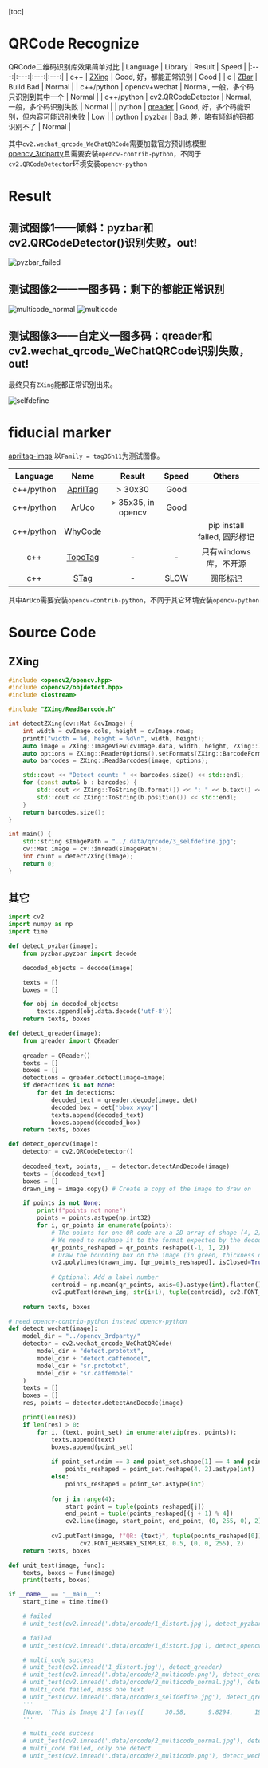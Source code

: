 [toc]

# QRCode Recognize
QRCode二维码识别库效果简单对比
| Language | Library | Result | Speed |
|:---:|:---:|:---:|:---:|
| c++ | [ZXing](https://github.com/zxing-cpp/zxing-cpp) | Good, 好，都能正常识别 | Good |
| c | [ZBar](https://zbar.sourceforge.net/) | Build Bad | Normal |
| c++/python | opencv+wechat | Normal, 一般，多个码只识别到其中一个 | Normal |
| c++/python | cv2.QRCodeDetector | Normal, 一般，多个码识别失败 | Normal |
| python | [qreader](https://github.com/Eric-Canas/qreader) | Good, 好，多个码能识别，但内容可能识别失败 | Low |
| python | pyzbar | Bad, 差，略有倾斜的码都识别不了 | Normal |

其中`cv2.wechat_qrcode_WeChatQRCode`需要加载官方预训练模型[opencv_3rdparty](https://github.com/WeChatCV/opencv_3rdparty.git)且需要安装`opencv-contrib-python`，不同于`cv2.QRCodeDetector`环境安装`opencv-python`

# Result
## 测试图像1——倾斜：pyzbar和cv2.QRCodeDetector()识别失败，out!
![pyzbar_failed](data/qrcode/1_distort.jpg)
## 测试图像2——一图多码：剩下的都能正常识别
![multicode_normal](data/qrcode/2_multicode_normal.jpg)
![multicode](data/qrcode/2_multicode.png)
## 测试图像3——自定义一图多码：qreader和cv2.wechat_qrcode_WeChatQRCode识别失败，out!
最终只有`ZXing`能都正常识别出来。

![selfdefine](data/qrcode/3_selfdefine.jpg)

# fiducial marker 
[apriltag-imgs](https://github.com/AprilRobotics/apriltag-imgs)
以`Family = tag36h11`为测试图像。

| Language | Name | Result | Speed | Others |
|:---:|:---:|:---:|:---:|:---:|
| c++/python | [AprilTag](https://github.com/AprilRobotics/apriltag.git) | > 30x30 | Good | |
| c++/python | ArUco | > 35x35, in opencv | Good | |
| c++/python | WhyCode | | | pip install failed, 圆形标记 |
| c++ | [TopoTag](https://herohuyongtao.github.io/research/publications/topo-tag/) | - | - | 只有windows库，不开源 |
| c++ | [STag](https://github.com/manfredstoiber/stag) | - | SLOW | 圆形标记 |

其中`ArUco`需要安装`opencv-contrib-python`，不同于其它环境安装`opencv-python`

# Source Code
## ZXing
```c++
#include <opencv2/opencv.hpp>
#include <opencv2/objdetect.hpp>
#include <iostream>

#include "ZXing/ReadBarcode.h"

int detectZXing(cv::Mat &cvImage) {
    int width = cvImage.cols, height = cvImage.rows;
    printf("width = %d, height = %d\n", width, height);
    auto image = ZXing::ImageView(cvImage.data, width, height, ZXing::ImageFormat::BGR);
    auto options = ZXing::ReaderOptions().setFormats(ZXing::BarcodeFormat::Any);
    auto barcodes = ZXing::ReadBarcodes(image, options);

    std::cout << "Detect count: " << barcodes.size() << std::endl;
    for (const auto& b : barcodes) {
        std::cout << ZXing::ToString(b.format()) << ": " << b.text() << "\n";
        std::cout << ZXing::ToString(b.position()) << std::endl;
    }
    return barcodes.size();
}

int main() {
    std::string sImagePath = "../.data/qrcode/3_selfdefine.jpg";
    cv::Mat image = cv::imread(sImagePath);
    int count = detectZXing(image);
    return 0;
}
```
## 其它
```py
import cv2
import numpy as np
import time

def detect_pyzbar(image):
    from pyzbar.pyzbar import decode

    decoded_objects = decode(image)

    texts = []
    boxes = []

    for obj in decoded_objects:
        texts.append(obj.data.decode('utf-8'))
    return texts, boxes

def detect_qreader(image):
    from qreader import QReader
    
    qreader = QReader()
    texts = []
    boxes = []
    detections = qreader.detect(image=image)
    if detections is not None:
        for det in detections:
            decoded_text = qreader.decode(image, det)
            decoded_box = det['bbox_xyxy']
            texts.append(decoded_text)
            boxes.append(decoded_box)
    return texts, boxes

def detect_opencv(image):
    detector = cv2.QRCodeDetector()
    
    decodeed_text, points, _ = detector.detectAndDecode(image)
    texts = [decodeed_text]
    boxes = []
    drawn_img = image.copy() # Create a copy of the image to draw on

    if points is not None:
        print(f"points not none")
        points = points.astype(np.int32)
        for i, qr_points in enumerate(points):
            # The points for one QR code are a 2D array of shape (4, 2).
            # We need to reshape it to the format expected by the decode function.
            qr_points_reshaped = qr_points.reshape((-1, 1, 2))
            # Draw the bounding box on the image (in green, thickness of 2)
            cv2.polylines(drawn_img, [qr_points_reshaped], isClosed=True, color=(0, 255, 0), thickness=2)
            
            # Optional: Add a label number
            centroid = np.mean(qr_points, axis=0).astype(int).flatten()
            cv2.putText(drawn_img, str(i+1), tuple(centroid), cv2.FONT_HERSHEY_SIMPLEX, 0.7, (0, 0, 255), 2)
            
    return texts, boxes

# need opencv-contrib-python instead opencv-python
def detect_wechat(image):
    model_dir = "../opencv_3rdparty/" 
    detector = cv2.wechat_qrcode_WeChatQRCode(
        model_dir + "detect.prototxt",
        model_dir + "detect.caffemodel",
        model_dir + "sr.prototxt",
        model_dir + "sr.caffemodel"
    )
    texts = []
    boxes = []
    res, points = detector.detectAndDecode(image)

    print(len(res))
    if len(res) > 0:
        for i, (text, point_set) in enumerate(zip(res, points)):
            texts.append(text)
            boxes.append(point_set)
            
            if point_set.ndim == 3 and point_set.shape[1] == 4 and point_set.shape[2] == 2:
                points_reshaped = point_set.reshape(4, 2).astype(int)
            else:
                points_reshaped = point_set.astype(int)
            
            for j in range(4):
                start_point = tuple(points_reshaped[j])
                end_point = tuple(points_reshaped[(j + 1) % 4])
                cv2.line(image, start_point, end_point, (0, 255, 0), 2)
            
            cv2.putText(image, f"QR: {text}", tuple(points_reshaped[0]),
                    cv2.FONT_HERSHEY_SIMPLEX, 0.5, (0, 0, 255), 2)
    return texts, boxes

def unit_test(image, func):
    texts, boxes = func(image)
    print(texts, boxes)

if __name__ == '__main__':
    start_time = time.time()

    # failed
    # unit_test(cv2.imread('.data/qrcode/1_distort.jpg'), detect_pyzbar)

    # failed
    # unit_test(cv2.imread('.data/qrcode/1_distort.jpg'), detect_opencv)

    # multi_code success
    # unit_test(cv2.imread('1_distort.jpg'), detect_qreader)
    # unit_test(cv2.imread('.data/qrcode/2_multicode.png'), detect_qreader)
    # unit_test(cv2.imread('.data/qrcode/2_multicode_normal.jpg'), detect_qreader)
    # multi_code failed, miss one text 
    # unit_test(cv2.imread('.data/qrcode/3_selfdefine.jpg'), detect_qreader)
    '''
    [None, 'This is Image 2'] [array([      30.58,      9.8294,      197.52,      171.39], dtype=float32), array([     257.03,      37.019,      388.42,      178.48], dtype=float32)]
    '''

    # multi_code success
    # unit_test(cv2.imread('.data/qrcode/2_multicode_normal.jpg'), detect_wechat)
    # multi_code failed, only one detect 
    # unit_test(cv2.imread('.data/qrcode/2_multicode.png'), detect_wechat)
```